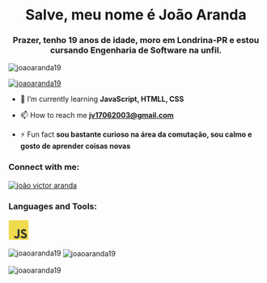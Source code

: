 <h1 align="center">Salve, meu nome é João Aranda</h1>
<h3 align="center">Prazer, tenho 19 anos de idade, moro em Londrina-PR e estou cursando Engenharia de Software na unfil.</h3>

<p align="left"> <img src="https://komarev.com/ghpvc/?username=joaoaranda19&label=Profile%20views&color=0e75b6&style=flat" alt="joaoaranda19" /> </p>

<p align="left"> <a href="https://github.com/ryo-ma/github-profile-trophy"><img src="https://github-profile-trophy.vercel.app/?username=joaoaranda19" alt="joaoaranda19" /></a> </p>

- 🌱 I’m currently learning **JavaScript, HTMLL, CSS**

- 📫 How to reach me **jv17062003@gmail.com**

- ⚡ Fun fact **sou bastante curioso na área da comutação, sou calmo e gosto de aprender coisas novas**

<h3 align="left">Connect with me:</h3>
<p align="left">
<a href="https://linkedin.com/in/joão victor aranda" target="blank"><img align="center" src="https://raw.githubusercontent.com/rahuldkjain/github-profile-readme-generator/master/src/images/icons/Social/linked-in-alt.svg" alt="joão victor aranda" height="30" width="40" /></a>
</p>

<h3 align="left">Languages and Tools:</h3>
<p align="left"> <a href="https://developer.mozilla.org/en-US/docs/Web/JavaScript" target="_blank" rel="noreferrer"> <img src="https://raw.githubusercontent.com/devicons/devicon/master/icons/javascript/javascript-original.svg" alt="javascript" width="40" height="40"/> </a> </p>

<p><img align="left" src="https://github-readme-stats.vercel.app/api/top-langs?username=joaoaranda19&show_icons=true&locale=en&layout=compact" alt="joaoaranda19" /></p>

<p>&nbsp;<img align="center" src="https://github-readme-stats.vercel.app/api?username=joaoaranda19&show_icons=true&locale=en" alt="joaoaranda19" /></p>

<p><img align="center" src="https://github-readme-streak-stats.herokuapp.com/?user=joaoaranda19&" alt="joaoaranda19" /></p>
